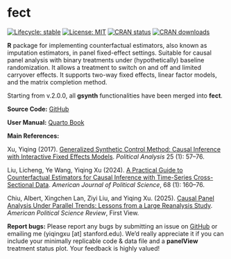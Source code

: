 
<!-- README.md is generated from README.Rmd. Please edit that file -->

# fect

<!-- badges: start -->

[![Lifecycle:
stable](https://lifecycle.r-lib.org/articles/figures/lifecycle-stable.svg)](https://www.tidyverse.org/lifecycle/#stable)
[![License:
MIT](https://img.shields.io/badge/License-MIT-yellow.svg)](https://opensource.org/licenses/MIT)
[<img src="https://www.r-pkg.org/badges/version/fect" alt="CRAN status"/>](https://CRAN.R-project.org/package=fect)
[<img src="https://cranlogs.r-pkg.org/badges/grand-total/fect" alt="CRAN downloads"/>](https://cran.r-project.org/web/packages/fect/index.html)
<!-- badges: end -->

**R** package for implementing counterfactual estimators, also known as
imputation estimators, in panel fixed-effect settings. Suitable for
causal panel analysis with binary treatments under (hypothetically)
baseline randomization. It allows a treatment to switch on and off and
limited carryover effects. It supports two-way fixed effects, linear
factor models, and the matrix completion method.

Starting from v.2.0.0, all **gsynth** functionalities have been merged
into **fect**.

**Source Code:** [GitHub](https://github.com/xuyiqing/fect)

**User Manual:** [Quarto Book](https://yiqingxu.org/packages/fect/)

**Main References:**

Xu, Yiqing (2017). [Generalized Synthetic Control Method: Causal
Inference with Interactive Fixed Effects
Models](https://www.cambridge.org/core/journals/political-analysis/article/generalized-synthetic-control-method-causal-inference-with-interactive-fixed-effects-models/B63A8BD7C239DD4141C67DA10CD0E4F3).
*Political Analysis* 25 (1): 57–76.

Liu, Licheng, Ye Wang, Yiqing Xu (2024). [A Practical Guide to
Counterfactual Estimators for Causal Inference with Time-Series
Cross-Sectional
Data](https://yiqingxu.org/papers/english/2022_fect/LWX2022.pdf).
*American Journal of Political Science*, 68 (1): 160–76.

Chiu, Albert, Xingchen Lan, Ziyi Liu, and Yiqing Xu. (2025). [Causal
Panel Analysis Under Parallel Trends: Lessons from a Large Reanalysis
Study](https://www.cambridge.org/core/journals/american-political-science-review/article/causal-panel-analysis-under-parallel-trends-lessons-from-a-large-reanalysis-study/219275E0CE901F099F2CFFBA07079243).
*American Political Science Review*, First View.

**Report bugs:** Please report any bugs by submitting an issue on
[GitHub](https://github.com/xuyiqing/fect/issues) or emailing me
(yiqingxu \[at\] stanford.edu). We’d really appreciate it if you can
include your minimally replicable code & data file and a **panelView**
treatment status plot. Your feedback is highly valued!

